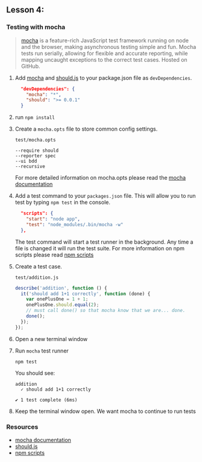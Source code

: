 ## Lesson 4:
### Testing with mocha

> [mocha](http://visionmedia.github.com/mocha/) is a feature-rich JavaScript test framework running on node and the browser, making asynchronous testing simple and fun. Mocha tests run serially, allowing for flexible and accurate reporting, while mapping uncaught exceptions to the correct test cases. Hosted on GitHub.

1. Add [mocha](http://visionmedia.github.com/mocha/) and [should.js](https://github.com/visionmedia/should.js/) to your package.json file as `devDependencies`.

    ```json
      "devDependencies": {
        "mocha": "*",
        "should": ">= 0.0.1"
      }
    ```

2. run `npm install`

3. Create a `mocha.opts` file to store common config settings.

    `test/mocha.opts`

    ```
    --require should
    --reporter spec
    --ui bdd
    --recursive
    ```
    For more detailed information on mocha.opts please read the [mocha documentation](http://visionmedia.github.com/mocha/)

4. Add a test command to your `packages.json` file. This will allow you to run test by typing `npm test` in the console.

    ```json
      "scripts": {
        "start": "node app",
        "test": "node_modules/.bin/mocha -w"
      },
    ```
    The test command will start a test runner in the background. Any time a file is changed it will run the test suite.
    For more information on npm scripts please read [npm scripts](https://npmjs.org/doc/scripts.html)

5. Create a test case.

    `test/addition.js`

    ```javascript
    describe('addition', function () {
      it('should add 1+1 correctly', function (done) {
        var onePlusOne = 1 + 1;
        onePlusOne.should.equal(2);
        // must call done() so that mocha know that we are... done.
        done();
      });
    });
    ```

6. Open a new terminal window

7. Run `mocha` test runner

    ```
    npm test
    ```

    You should see:

    ```
    addition
      ✓ should add 1+1 correctly

    ✔ 1 test complete (6ms)
    ```

8. Keep the terminal window open. We want mocha to continue to run tests

### Resources

- [mocha documentation](http://visionmedia.github.com/mocha/)
- [should.js](https://github.com/visionmedia/should.js/)
- [npm scripts](https://npmjs.org/doc/scripts.html)
